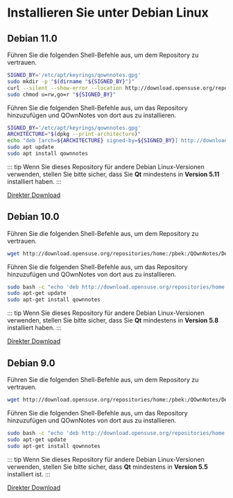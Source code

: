 # Installieren Sie unter Debian Linux

## Debian 11.0

Führen Sie die folgenden Shell-Befehle aus, um dem Repository zu vertrauen.

```bash
SIGNED_BY='/etc/apt/keyrings/qownnotes.gpg'
sudo mkdir -p "$(dirname "${SIGNED_BY}")"
curl --silent --show-error --location http://download.opensuse.org/repositories/home:/pbek:/QOwnNotes/Debian_11/Release.key | gpg --dearmor | sudo tee "${SIGNED_BY}" > /dev/null
sudo chmod u=rw,go=r "${SIGNED_BY}"
```

Führen Sie die folgenden Shell-Befehle aus, um das Repository hinzuzufügen und QOwnNotes von dort aus zu installieren.

```bash
SIGNED_BY='/etc/apt/keyrings/qownnotes.gpg'
ARCHITECTURE="$(dpkg --print-architecture)"
echo "deb [arch=${ARCHITECTURE} signed-by=${SIGNED_BY}] http://download.opensuse.org/repositories/home:/pbek:/QOwnNotes/Debian_11/ /" | sudo tee /etc/apt/sources.list.d/qownnotes.list > /dev/null
sudo apt update
sudo apt install qownnotes
```

::: tip
Wenn Sie dieses Repository für andere Debian Linux-Versionen verwenden, stellen Sie bitte sicher, dass Sie **Qt** mindestens in **Version 5.11** installiert haben.
:::

[Direkter Download](https://download.opensuse.org/repositories/home:/pbek:/QOwnNotes/Debian_11)

## Debian 10.0

Führen Sie die folgenden Shell-Befehle aus, um dem Repository zu vertrauen.

```bash
wget http://download.opensuse.org/repositories/home:/pbek:/QOwnNotes/Debian_10/Release.key -O - | sudo apt-key add -
```

Führen Sie die folgenden Shell-Befehle aus, um das Repository hinzuzufügen und QOwnNotes von dort aus zu installieren.

```bash
sudo bash -c "echo 'deb http://download.opensuse.org/repositories/home:/pbek:/QOwnNotes/Debian_10/ /' >> /etc/apt/sources.list.d/qownnotes.list"
sudo apt-get update
sudo apt-get install qownnotes
```

::: tip
Wenn Sie dieses Repository für andere Debian Linux-Versionen verwenden, stellen Sie bitte sicher, dass Sie **Qt** mindestens in **Version 5.8** installiert haben.
:::

[Direkter Download](https://download.opensuse.org/repositories/home:/pbek:/QOwnNotes/Debian_10)

## Debian 9.0

Führen Sie die folgenden Shell-Befehle aus, um dem Repository zu vertrauen.

```bash
wget http://download.opensuse.org/repositories/home:/pbek:/QOwnNotes/Debian_9.0/Release.key -O - | sudo apt-key add -
```

Führen Sie die folgenden Shell-Befehle aus, um das Repository hinzuzufügen und QOwnNotes von dort aus zu installieren.

```bash
sudo bash -c "echo 'deb http://download.opensuse.org/repositories/home:/pbek:/QOwnNotes/Debian_9.0/ /' >> /etc/apt/sources.list.d/qownnotes.list"
sudo apt-get update
sudo apt-get install qownnotes
```

::: tip
Wenn Sie dieses Repository für andere Debian Linux-Versionen verwenden, stellen Sie bitte sicher, dass **Qt** mindestens in **Version 5.5** installiert ist.
:::

[Direkter Download](https://download.opensuse.org/repositories/home:/pbek:/QOwnNotes/Debian_9.0)
